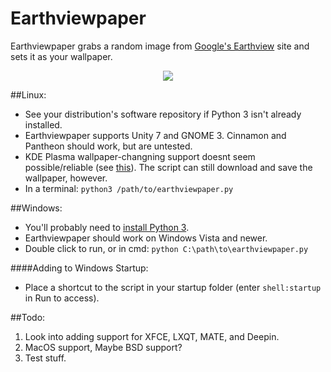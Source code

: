 # Earthviewpaper
Earthviewpaper grabs a random image from [Google's Earthview]( https://earthview.withgoogle.com ) site and sets it as your wallpaper.

<p align="center">
  <img src="https://cdn3.iconfinder.com/data/icons/faticons/32/globe-01-128.png"/>
</p>

##Linux:
* See your distribution's software repository if Python 3 isn't already installed.
* Earthviewpaper supports Unity 7 and GNOME 3. Cinnamon and Pantheon should work, but are untested.
* KDE Plasma wallpaper-changning support doesnt seem possible/reliable (see [this](https://www.reddit.com/r/linux/comments/4k1wht/i_made_a_script_that_changes_your_wallpaper_based/d3cvat2)). The script can still download and save the wallpaper, however.
* In a terminal: ```python3 /path/to/earthviewpaper.py```

##Windows:
* You'll probably need to [install Python 3](https://www.python.org/downloads/windows/).
* Earthviewpaper should work on Windows Vista and newer.
* Double click to run, or in cmd: ```python C:\path\to\earthviewpaper.py```

####Adding to Windows Startup:
* Place a shortcut to the script in your startup folder (enter ```shell:startup``` in Run to access).

##Todo:
1. Look into adding support for XFCE, LXQT, MATE, and Deepin.
2. MacOS support, Maybe BSD support?
3. Test stuff.

